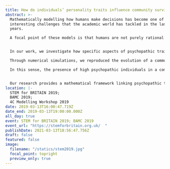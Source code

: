 ```yaml
---
title: How do individuals’ personality traits influence community survival?
abstract: >-
  Mathematically modelling how humans make decisions has become one of the most
  interesting challenges that the academic world has tackled in the last fifty
  years.

  A focal point of these models is that humans are not purely rational as initially postulated, but are influenced by a wide range of factors, both endogenous (e.g. personality traits, current mood) and exogenous (e.g. society, cultural environment). Using evolutionary game theory and numerical simulations, we investigate how psychopathic personality traits affect both group dynamics and community evolution. Our goal is to provide insight into the circumstances under which the existence of high values of psychopathic traits in some members of the community is advantageous for the population as a whole. 


  In our work, we investigate how specific aspects of psychopathic traits influence decisions both at the individual and at the group level. Psychopathy is usually described as a constellation of personality traits which include lack of guilt and fear, impulsivity, emotional detachment, impairment in building strong relationships, dishonesty and callousness. As such, psychopathic traits are usually associated with behaviours of negative valence, but this is not always in lines with those personality traits persisting in society. 

  Through numerical simulations, we reproduced the evolution of a community composed of both high and low psychopathic individuals in different environmental conditions. Simulating both benevolent and harsh environments, we observed that high psychopathic community members can help society to overcome the period of crisis, thanks to their fearless attitudes.

  In this sense, the presence of high psychopathic individuals in a community can be determinant for its survival.


  Our research provides a mathematical framework linking psychopathic traits to the dynamics of community resources and survival, broadening the literature that focuses mainly on the impact of psychopathy on individuals. Based on our results, we claim that particular aspects of psychopathy present, to different degrees, in the general population (such as fearless behaviours, callousness and boldness) can be beneficial in harmful situations, providing an advantage for survival.
location: |-
  STEM for BRITAIN 2019;
  BAMC 2019;
  4C Modelling Workshop 2019
date: 2019-03-13T16:00:47.719Z
date_end: 2019-03-13T19:00:00.000Z
all_day: true
event: STEM for BRITAIN 2019; BAMC 2019
event_url: "https://stemforbritain.org.uk/  "
publishDate: 2021-03-13T18:56:47.756Z
draft: false
featured: false
image:
  filename: "/statics/stem2019.jpg"
  focal_point: topright
  preview_only: true
---
```

